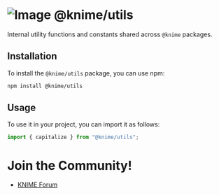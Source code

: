 # ![Image](https://www.knime.com/sites/default/files/knime_logo_github_40x40_4layers.png) @knime/utils

Internal utility functions and constants shared across `@knime` packages.

## Installation

To install the `@knime/utils` package, you can use npm:

```bash
npm install @knime/utils
```

## Usage

To use it in your project, you can import it as follows:

```javascript
import { capitalize } from "@knime/utils";
```

# Join the Community!

- [KNIME Forum](https://forum.knime.com/)
